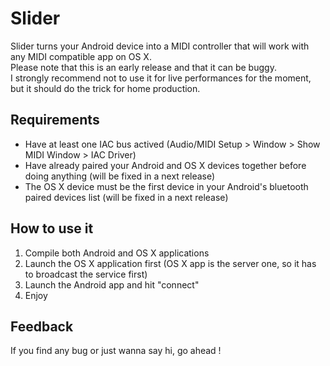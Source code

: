 <h1>Slider</h1>

Slider turns your Android device into a MIDI controller that will work with any MIDI compatible app on OS X.<br />
Please note that this is an early release and that it can be buggy.<br/> 
I strongly recommend not to use it for live performances for the moment, but it should do the trick for home production.

<h2>Requirements</h2>

* Have at least one IAC bus actived (Audio/MIDI Setup > Window > Show MIDI Window > IAC Driver)
* Have already paired your Android and OS X devices together before doing anything (will be fixed in a next release)
* The OS X device must be the first device in your Android's bluetooth paired devices list (will be fixed in a next release)

<h2>How to use it</h2>

1. Compile both Android and OS X applications
2. Launch the OS X application first (OS X app is the server one, so it has to broadcast the service first)
3. Launch the Android app and hit "connect"
4. Enjoy

<h2>Feedback</h2>

<p>If you find any bug or just wanna say hi, go ahead !</p>